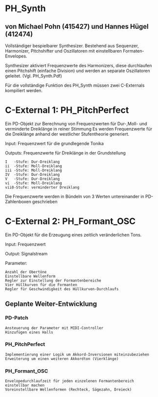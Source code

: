 # PH_Synth   
## von Michael Pohn (415427) und Hannes Hügel (412474)
Vollständiger bespielbarer Synthesizer. Bestehend aus Sequenzer, Harmonizer, Pitchshifter und Oszillatoren mit einstellbaren Formaten-Envelopes.

Synthesizer aktiviert Frequenzwerte des Harmonizers, diese durchlaufen einen Pitchshift (einfache Division) und werden an separate Oszillatoren geleitet.
(Vgl. PH_Synth.Pdf)

Für die vollständige Funktion des PH_Synth müssen zwei C-Externals kompiliert werden.

# C-External 1: PH_PitchPerfect
  Ein PD-Objekt zur Berechnung von Frequenzwerten für Dur-,Moll- und verminderte Dreiklänge in reiner Stimmung
  Es werden Frequenzwerte für die Dreiklänge anhand der westlicher Stufentheorie generiert.
  
  Input: Frequenzwert für die grundlegende Tonika
  
  Outputs: Frequenzwerte für Dreiklänge in der Grundstellung
  
    I   -Stufe: Dur-Dreiklang
    ii  -Stufe: Moll-Dreiklang
    iii -Stufe: Moll-Dreiklang
    IV  -Stufe: Dur-Dreiklang
    V   -Stufe: Dur-Dreiklang
    vi  -Stufe: Moll-Dreiklang
    vii0-Stufe: verminderter Dreiklang
  
  Die Frequenzwerte werden in Bündeln von 3 Werten untereinander in PD-Zahlenboxen geschrieben
  
# C-External 2: PH_Formant_OSC

Ein PD-Objekt für die Erzeugung eines zeitlich veränderlichen Tons.

Input: Frequenzwert

Output: Signalstream

  Parameter:
  
    Anzahl der Obertöne 
    Einstellbare Wellenform
    Regler zur Einstellung der Formantenbereiche
    Vier Hüllkurven für die Formanten
    Regler für Geschwindigkeit des Hüllkurven-Durchlaufs
      
## Geplante Weiter-Entwicklung
### PD-Patch
    Ansteuerung der Parameter mit MIDI-Controller
    Hinzufügen eines Halls
    
### PH_PitchPerfect
    Implementierung einer Logik um Akkord-Inversionen miteinzubeziehen
    Erweiterung um einen weiteren Akkordton (Vierklänge)
    
### PH_Formant_OSC
    Envelopedurchlaufzeit für jeden einzelenen Formantenbereich einstellbar machen
    Voreinstellbare Wellenformen (Rechteck, Sägezahn, Dreieck)
